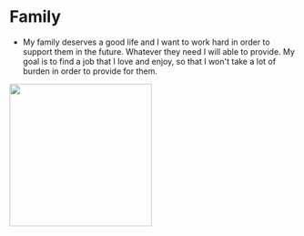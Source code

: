 # Family

- My family deserves a good life and I want to work hard in order to support them in the future. Whatever they need I will able to provide. My goal is to find a job that I love and enjoy, so that I won't take a lot of burden in order to  provide for them.

<img src= "https://i.imgur.com/sHM4Hpx.jpg" height="250x"/>
